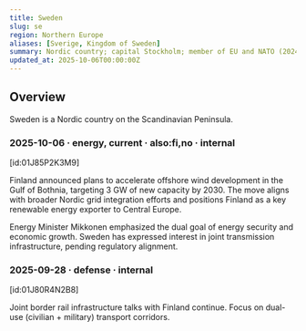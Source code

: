 ```yaml
---
title: Sweden
slug: se
region: Northern Europe
aliases: [Sverige, Kingdom of Sweden]
summary: Nordic country; capital Stockholm; member of EU and NATO (2024).
updated_at: 2025-10-06T00:00:00Z
---
```


## Overview

Sweden is a Nordic country on the Scandinavian Peninsula.

### 2025-10-06 · energy, current · also:fi,no · internal

[id:01J85P2K3M9]

Finland announced plans to accelerate offshore wind development in the Gulf of
Bothnia, targeting 3 GW of new capacity by 2030. The move aligns with broader
Nordic grid integration efforts and positions Finland as a key renewable energy
exporter to Central Europe.

Energy Minister Mikkonen emphasized the dual goal of energy security and
economic growth. Sweden has expressed interest in joint transmission
infrastructure, pending regulatory alignment.

### 2025-09-28 · defense · internal

[id:01J80R4N2B8]

Joint border rail infrastructure talks with Finland continue. Focus on dual-use
(civilian + military) transport corridors.
